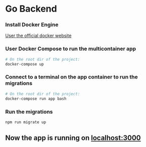 # Go Backend

### Install Docker Engine

[User the official docker website](https://docs.docker.com/engine/install/)

### User Docker Compose to run the multicontainer app

```bash
# On the root dir of the project:
docker-compose up
```

### Connect to a terminal on the app container to run the migrations

```bash
# On the root dir of the project:
docker-compose run app bash
```

### Run the migrations

```bash
npm run migrate up
```

## Now the app is running on [localhost:3000](https://localhost:3000)
